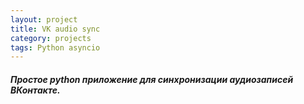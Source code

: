 ```yaml
---
layout: project
title: VK audio sync
category: projects
tags: Python asyncio
---
```


##### Простое python приложение для синхронизации аудиозаписей ВКонтакте.